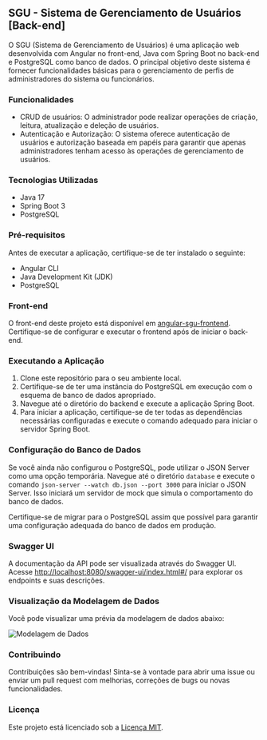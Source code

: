 ## SGU - Sistema de Gerenciamento de Usuários [Back-end]

O SGU (Sistema de Gerenciamento de Usuários) é uma aplicação web desenvolvida com Angular no front-end, Java com Spring Boot no back-end e PostgreSQL como banco de dados. O principal objetivo deste sistema é fornecer funcionalidades básicas para o gerenciamento de perfis de administradores do sistema ou funcionários.

### Funcionalidades

- CRUD de usuários: O administrador pode realizar operações de criação, leitura, atualização e deleção de usuários.
- Autenticação e Autorização: O sistema oferece autenticação de usuários e autorização baseada em papéis para garantir que apenas administradores tenham acesso às operações de gerenciamento de usuários.

### Tecnologias Utilizadas

- Java 17
- Spring Boot 3
- PostgreSQL

### Pré-requisitos

Antes de executar a aplicação, certifique-se de ter instalado o seguinte:

- Angular CLI
- Java Development Kit (JDK)
- PostgreSQL

### Front-end

O front-end deste projeto está disponível em [angular-sgu-frontend](https://github.com/GiselleBarbosa/angular-sgu-frontend/tree/main). Certifique-se de configurar e executar o frontend após de iniciar o back-end.

### Executando a Aplicação

1. Clone este repositório para o seu ambiente local.
2. Certifique-se de ter uma instância do PostgreSQL em execução com o esquema de banco de dados apropriado.
3. Navegue até o diretório do backend e execute a aplicação Spring Boot.
4. Para iniciar a aplicação, certifique-se de ter todas as dependências necessárias configuradas e execute o comando adequado para iniciar o servidor Spring Boot.

### Configuração do Banco de Dados

Se você ainda não configurou o PostgreSQL, pode utilizar o JSON Server como uma opção temporária. Navegue até o diretório `database` e execute o comando `json-server --watch db.json --port 3000` para iniciar o JSON Server. Isso iniciará um servidor de mock que simula o comportamento do banco de dados.

Certifique-se de migrar para o PostgreSQL assim que possível para garantir uma configuração adequada do banco de dados em produção.

### Swagger UI

A documentação da API pode ser visualizada através do Swagger UI. Acesse [http://localhost:8080/swagger-ui/index.html#/](http://localhost:8080/swagger-ui/index.html#/) para explorar os endpoints e suas descrições.

### Visualização da Modelagem de Dados

Você pode visualizar uma prévia da modelagem de dados abaixo:

![Modelagem de Dados](https://raw.githubusercontent.com/GiselleBarbosa/angular-sgu-frontend/main/src/assets/docs/modelagem_inicial.png)

### Contribuindo

Contribuições são bem-vindas! Sinta-se à vontade para abrir uma issue ou enviar um pull request com melhorias, correções de bugs ou novas funcionalidades.

### Licença

Este projeto está licenciado sob a [Licença MIT](https://opensource.org/licenses/MIT).